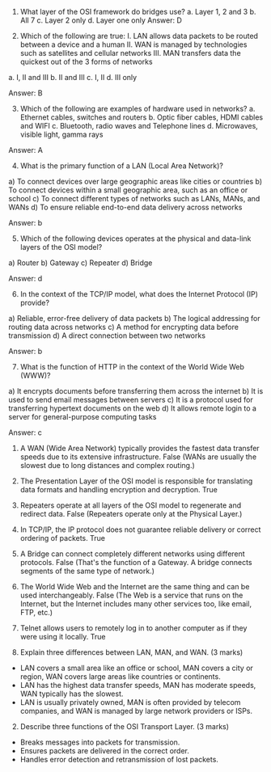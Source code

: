 1. What layer of the OSI framework do bridges use?
a. Layer 1, 2 and 3
b. All 7
c. Layer 2 only
d. Layer one only 
Answer: D

2. Which of the following are true:
I. LAN allows data packets to be routed between a device and a human
II. WAN is managed by technologies such as satellites and cellular networks
III. MAN transfers data the quickest out of the 3 forms of networks

a. I, II and III
b. II and III
c. I, II
d. III only

Answer: B

3. Which of the following are examples of hardware used in networks?
a. Ethernet cables, switches and routers
b. Optic fiber cables, HDMI cables and WIFI
c. Bluetooth, radio waves and Telephone lines
d. Microwaves, visible light, gamma rays

Answer: A

4. What is the primary function of a LAN (Local Area Network)?

a) To connect devices over large geographic areas like cities or countries
b) To connect devices within a small geographic area, such as an office or school
c) To connect different types of networks such as LANs, MANs, and WANs
d) To ensure reliable end-to-end data delivery across networks

Answer: b

5. Which of the following devices operates at the physical and data-link layers of the OSI model?

a) Router
b) Gateway
c) Repeater
d) Bridge

Answer: d

6. In the context of the TCP/IP model, what does the Internet Protocol (IP) provide?

a) Reliable, error-free delivery of data packets
b) The logical addressing for routing data across networks
c) A method for encrypting data before transmission
d) A direct connection between two networks

Answer: b

7. What is the function of HTTP in the context of the World Wide Web (WWW)?

a) It encrypts documents before transferring them across the internet
b) It is used to send email messages between servers
c) It is a protocol used for transferring hypertext documents on the web
d) It allows remote login to a server for general-purpose computing tasks

Answer: c


1. A WAN (Wide Area Network) typically provides the fastest data transfer speeds due to its extensive infrastructure.
False
(WANs are usually the slowest due to long distances and complex routing.)

2. The Presentation Layer of the OSI model is responsible for translating data formats and handling encryption and decryption.
True

3. Repeaters operate at all layers of the OSI model to regenerate and redirect data.
False
(Repeaters operate only at the Physical Layer.)

4. In TCP/IP, the IP protocol does not guarantee reliable delivery or correct ordering of packets.
True

5. A Bridge can connect completely different networks using different protocols.
False
(That's the function of a Gateway. A bridge connects segments of the same type of network.)

6. The World Wide Web and the Internet are the same thing and can be used interchangeably.
False
(The Web is a service that runs on the Internet, but the Internet includes many other services too, like email, FTP, etc.)

7. Telnet allows users to remotely log in to another computer as if they were using it locally.
True

1. Explain three differences between LAN, MAN, and WAN. (3 marks)

- LAN covers a small area like an office or school, MAN covers a city or region, WAN covers large areas like countries or continents.
- LAN has the highest data transfer speeds, MAN has moderate speeds, WAN typically has the slowest.
- LAN is usually privately owned, MAN is often provided by telecom companies, and WAN is managed by large network providers or ISPs.

2. Describe three functions of the OSI Transport Layer. (3 marks)

- Breaks messages into packets for transmission.
- Ensures packets are delivered in the correct order.
- Handles error detection and retransmission of lost packets.